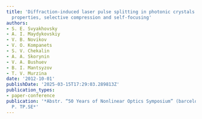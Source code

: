 ```yaml
---
title: 'Diffraction-induced laser pulse splitting in photonic crystals: polarization
  properties, selective compression and self-focusing'
authors:
- S. E. Svyakhovsky
- A. I. Maydykovskiy
- V. B. Novikov
- V. O. Kompanets
- S. V. Chekalin
- A. A. Skorynin
- V. A. Bushuev
- B. I. Mantsyzov
- T. V. Murzina
date: '2012-10-01'
publishDate: '2025-03-15T17:29:03.289813Z'
publication_types:
- paper-conference
publication: '*Abstr. “50 Years of Nonlinear Optics Symposium” (barcelona, 2012),
  P. TP.SE*'
---
```

